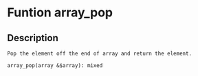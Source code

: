 # Funtion array_pop

## Description
```
Pop the element off the end of array and return the element.

array_pop(array &$array): mixed
```